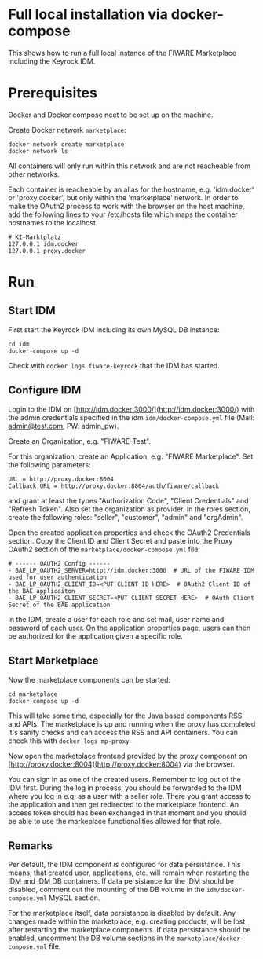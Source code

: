 # Full local installation via docker-compose

This shows how to run a full local instance of the FIWARE Marketplace including the Keyrock IDM.



# Prerequisites

Docker and Docker compose neet to be set up on the machine.

Create Docker network `marketplace`:
```shell
docker network create marketplace
docker network ls
```
All containers will only run within this network and are not reacheable from other networks.

Each container is reacheable by an alias for the hostname, e.g. 'idm.docker' or 'proxy.docker',
but only within the 'marketplace' network. In order to make the OAuth2 process to work with the
browser on the host machine, add the following lines to your /etc/hosts file which maps the
container hostnames to the localhost.
```shell
# KI-Marktplatz
127.0.0.1 idm.docker
127.0.0.1 proxy.docker
```




# Run

## Start IDM
First start the Keyrock IDM including its own MySQL DB instance:
```shell
cd idm
docker-compose up -d
```
Check with `docker logs fiware-keyrock` that the IDM has started.

## Configure IDM
Login to the IDM on [http://idm.docker:3000/](http://idm.docker:3000/) with the admin credentials specified in the 
idm `idm/docker-compose.yml` file (Mail: admin@test.com, PW: admin_pw).

Create an Organization, e.g. "FIWARE-Test".

For this organization, create an Application, e.g. "FIWARE Marketplace".
Set the following parameters:
```shell
URL = http://proxy.docker:8004
Callback URL = http://proxy.docker:8004/auth/fiware/callback
```
and grant at least the types "Authorization Code", "Client Credentials" and "Refresh Token". Also set the
organization as provider. In the roles section, create the following roles: "seller", "customer", "admin"
and "orgAdmin".

Open the created application properties and check the OAuth2 Credentials section. Copy the Client ID
and Client Secret and paste into the Proxy OAuth2 section of the `marketplace/docker-compose.yml` file:
```shell
# ------ OAUTH2 Config ------
- BAE_LP_OAUTH2_SERVER=http://idm.docker:3000  # URL of the FIWARE IDM used for user authentication
- BAE_LP_OAUTH2_CLIENT_ID=<PUT CLIENT ID HERE>  # OAuth2 Client ID of the BAE applicaiton
- BAE_LP_OAUTH2_CLIENT_SECRET=<PUT CLIENT SECRET HERE>  # OAuth Client Secret of the BAE application
```

In the IDM, create a user for each role and set mail, user name and password of each user.
On the application properties page, users can then be authorized for the application given a specific role.



## Start Marketplace
Now the marketplace components can be started:
```shell
cd marketplace
docker-compose up -d
```
This will take some time, especially for the Java based components RSS and APIs. The marketplace is up
and running when the proxy has completed it's sanity checks and can access the RSS and API containers.
You can check this with `docker logs mp-proxy`.

Now open the marketplace frontend provided by the proxy component on
[http://proxy.docker:8004](http://proxy.docker:8004) via the browser.

You can sign in as one of the created users. Remember to log out of the IDM first. During the log in
process, you should be forwarded to the IDM where you log in e.g. as a user with a seller role. There
you grant access to the application and then get redirected to the marketplace frontend. An access token
should has been exchanged in that moment and you should be able to use the markeplace functionalities
allowed for that role.


## Remarks

Per default, the IDM component is configured for data persistance. This means, that created user, applications, etc.
will remain when restarting the IDM and IDM DB containers. If data persistance for the IDM should be disabled,
comment out the mounting of the DB volume in the `idm/docker-compose.yml` MySQL section.

For the marketplace itself, data persistance is disabled by default. Any changes made within the marketplace, e.g. creating products,
will be lost after restarting the marketplace components. If data persistance should be enabled, uncomment the DB volume
sections in the `marketplace/docker-compose.yml` file.

